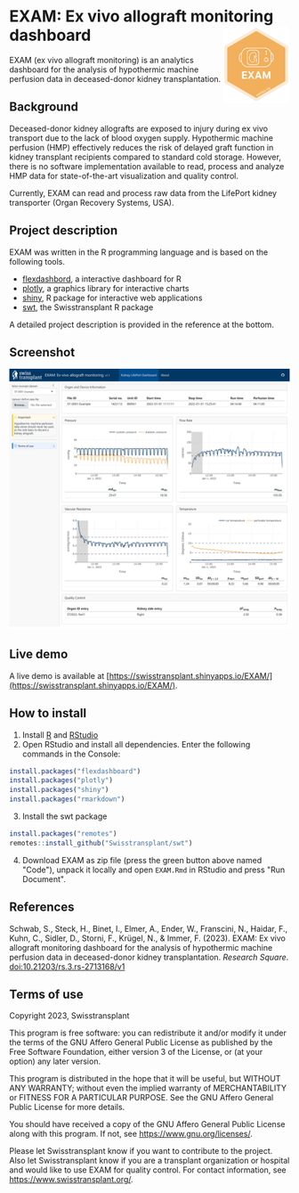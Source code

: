 # EXAM: Ex vivo allograft monitoring dashboard <img src="images/exam_hex.png" align="right" width=120 height=139 alt="" />

EXAM (ex vivo allograft monitoring) is an analytics dashboard for the analysis of hypothermic machine perfusion data in deceased-donor kidney transplantation.

## Background
Deceased-donor kidney allografts are exposed to injury during ex vivo transport due to the lack of blood oxygen supply. Hypothermic machine perfusion (HMP) effectively reduces the risk of delayed graft function in kidney transplant recipients compared to standard cold storage. However, there is no software implementation available to read, process and analyze HMP data for state-of-the-art visualization and quality control.

Currently, EXAM can read and process raw data from the LifePort kidney transporter (Organ Recovery Systems, USA).

## Project description
EXAM was written in the R programming language and is based on the following tools.
* [flexdashbord](https://pkgs.rstudio.com/flexdashboard/), a interactive dashboard for R
* [plotly](https://plotly.com/graphing-libraries/), a graphics library for interactive charts
* [shiny](https://shiny.posit.co/), R package for interactive web applications
* [swt](https://github.com/Swisstransplant/swt), the Swisstransplant R package

A detailed project description is provided in the reference at the bottom.

## Screenshot
![Screenshot of the EXAM dashboard.](images/screenshot.png)

## Live demo
A live demo is available at [https://swisstransplant.shinyapps.io/EXAM/](https://swisstransplant.shinyapps.io/EXAM/).

## How to install 

1. Install [R](https://cran.rstudio.com/) and [RStudio](https://posit.co/download/rstudio-desktop/)
2. Open RStudio and install all dependencies. Enter the following commands in the Console:
```r
install.packages("flexdashboard")
install.packages("plotly")
install.packages("shiny")
install.packages("rmarkdown")
````

3. Install the swt package
```r
install.packages("remotes")
remotes::install_github("Swisstransplant/swt")
```

4. Download EXAM as zip file (press the green button above named "Code"), unpack it locally and open `EXAM.Rmd` in RStudio and press "Run Document".

## References
Schwab, S., Steck, H., Binet, I., Elmer, A., Ender, W., Franscini, N., Haidar, F., Kuhn, C., Sidler, D., Storni, F., Krügel, N., & Immer, F. (2023). EXAM: Ex vivo allograft monitoring dashboard for the analysis of hypothermic machine perfusion data in deceased-donor kidney transplantation. *Research Square*. [doi:10.21203/rs.3.rs-2713168/v1](https://doi.org/10.21203/rs.3.rs-2713168/v1)

## Terms of use

Copyright 2023, Swisstransplant

This program is free software: you can redistribute it and/or modify it under the terms of the GNU Affero General Public License as published by the Free Software Foundation, either version 3 of the License, or (at your option) any later version.

This program is distributed in the hope that it will be useful, but WITHOUT ANY WARRANTY; without even the implied warranty of MERCHANTABILITY or FITNESS FOR A PARTICULAR PURPOSE. See the GNU Affero General Public License for more details.

You should have received a copy of the GNU Affero General Public License along with this program. If not, see <https://www.gnu.org/licenses/>.

Please let Swisstransplant know if you want to contribute to the project. Also let Swisstransplant know if you are a transplant organization or hospital and would like to use EXAM for quality control. For contact information, see https://www.swisstransplant.org/.
